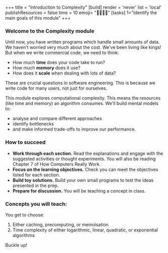 +++
title = "Introduction to Complexity"
[build]
  render = 'never'
  list = 'local'
  publishResources = false
time = 10
emoji= "🫱🏽‍🫲🏻"
[tasks]
    1="Identify the main goals of this module"
+++

### Welcome to the Complexity module

Until now, you have written programs which handle small amounts of data. We haven't worried very much about the cost. We've been living like kings! But when we write commercial code, we need to think:

- How much **time** does your code take to run?
- How much **memory** does it use?
- How does it **scale** when dealing with lots of data?

These are crucial questions in software engineering. This is because we write code for many users, not just for ourselves.

This module explores computational complexity. This means the resources (like time and memory) an algorithm consumes. We'll build mental models to:

- analyse and compare different approaches
- identify bottlenecks
- and make informed trade-offs to improve our performance.

### How to succeed

- **Work through each section.** Read the explanations and engage with the suggested activities or thought experiments. You will also be reading Chapter 7 of How Computers Really Work.
- **Focus on the learning objectives.** Check you can meet the objectives listed for each section.
- **Build toy solutions.** Build your own small programs to test the ideas presented in the prep.
- **Prepare for discussion.** You will be teaching a concept in class.

### Concepts you will teach:

You get to choose:

1. Either caching, precomputing, or memoisation
1. Time complexity of either logarithmic, linear, quadratic, or exponential algorithms

Buckle up!
